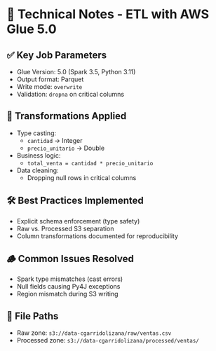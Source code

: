 # 📄 Technical Notes - ETL with AWS Glue 5.0

## ✅ Key Job Parameters
- Glue Version: 5.0 (Spark 3.5, Python 3.11)
- Output format: Parquet
- Write mode: `overwrite`
- Validation: `dropna` on critical columns

## 🧪 Transformations Applied
- Type casting:
  - `cantidad` → Integer
  - `precio_unitario` → Double
- Business logic:
  - `total_venta = cantidad * precio_unitario`
- Data cleaning:
  - Dropping null rows in critical columns

## 🛠️ Best Practices Implemented
- Explicit schema enforcement (type safety)
- Raw vs. Processed S3 separation
- Column transformations documented for reproducibility

## 🪵 Common Issues Resolved
- Spark type mismatches (cast errors)
- Null fields causing Py4J exceptions
- Region mismatch during S3 writing

## 📂 File Paths
- Raw zone: `s3://data-cgarridolizana/raw/ventas.csv`
- Processed zone: `s3://data-cgarridolizana/processed/ventas/`